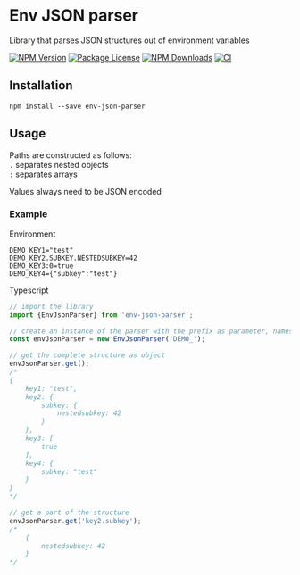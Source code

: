 # Env JSON parser
Library that parses JSON structures out of environment variables

<a href="https://www.npmjs.com/env-json-parser"><img src="https://img.shields.io/npm/v/env-json-parser.svg" alt="NPM Version" /></a>
<a href="https://www.npmjs.com/env-json-parser"><img src="https://img.shields.io/npm/l/env-json-parser.svg" alt="Package License" /></a>
<a href="https://www.npmjs.com/env-json-parser"><img src="https://img.shields.io/npm/dm/env-json-parser.svg" alt="NPM Downloads" /></a>
<a href="https://www.npmjs.com/env-json-parser"><img src="https://github.com/koenig-dominik/env-json-parser/workflows/CI/badge.svg" alt="CI" /></a>

## Installation

```shell script
npm install --save env-json-parser
```

## Usage

Paths are constructed as follows:  
`.` separates nested objects  
`:` separates arrays  

Values always need to be JSON encoded

### Example

Environment
```dotenv
DEMO_KEY1="test"
DEMO_KEY2.SUBKEY.NESTEDSUBKEY=42
DEMO_KEY3:0=true
DEMO_KEY4={"subkey":"test"}
```

Typescript
```typescript
// import the library
import {EnvJsonParser} from 'env-json-parser';

// create an instance of the parser with the prefix as parameter, names are case insensitive
const envJsonParser = new EnvJsonParser('DEMO_');

// get the complete structure as object
envJsonParser.get();
/*
{
    key1: "test",
    key2: {
        subkey: {
            nestedsubkey: 42
        }
    },
    key3: [
        true
    ],
    key4: {
        subkey: "test"
    }
}
*/

// get a part of the structure
envJsonParser.get('key2.subkey');
/*
    {
        nestedsubkey: 42
    }
*/
```
